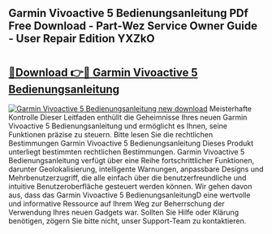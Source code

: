 ## Garmin Vivoactive 5 Bedienungsanleitung PDf Free Download - Part-Wez Service Owner Guide - User Repair Edition YXZkO

# <h2><a href="http://df1h488.blite.top/?on=Garmin+Vivoactive+5+Bedienungsanleitung">🔗Download 👉🔴 Garmin Vivoactive 5 Bedienungsanleitung</a></h2>

[![Garmin Vivoactive 5 Bedienungsanleitung new download](https://i.imgur.com/lujVjoI.png)](http://df1h488.blite.top/?on=Garmin+Vivoactive+5+Bedienungsanleitung)
Meisterhafte Kontrolle Dieser Leitfaden enthüllt die Geheimnisse Ihres neuen Garmin Vivoactive 5 Bedienungsanleitung und ermöglicht es Ihnen, seine Funktionen präzise zu steuern. Bitte lesen Sie die rechtlichen Bestimmungen Garmin Vivoactive 5 Bedienungsanleitung Dieses Produkt unterliegt bestimmten rechtlichen Bestimmungen. Garmin Vivoactive 5 Bedienungsanleitung verfügt über eine Reihe fortschrittlicher Funktionen, darunter Geolokalisierung, intelligente Warnungen, anpassbare Designs und Mehrbenutzerzugriff, die alle einfach über die benutzerfreundliche und intuitive Benutzeroberfläche gesteuert werden können. Wir gehen davon aus, dass das Garmin Vivoactive 5 BedienungsanleitungD eine wertvolle und informative Ressource auf Ihrem Weg zur Beherrschung der Verwendung Ihres neuen Gadgets war. Sollten Sie Hilfe oder Klärung benötigen, zögern Sie bitte nicht, unser Support-Team zu kontaktieren.
